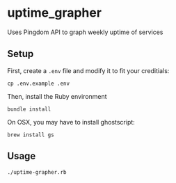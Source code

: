 # uptime_grapher
Uses Pingdom API to graph weekly uptime of services

## Setup

First, create a `.env` file and modify it to fit your creditials:

```
cp .env.example .env
```

Then, install the Ruby environment

```
bundle install
```

On OSX, you may have to install ghostscript:

```
brew install gs
```

## Usage

```
./uptime-grapher.rb
```
